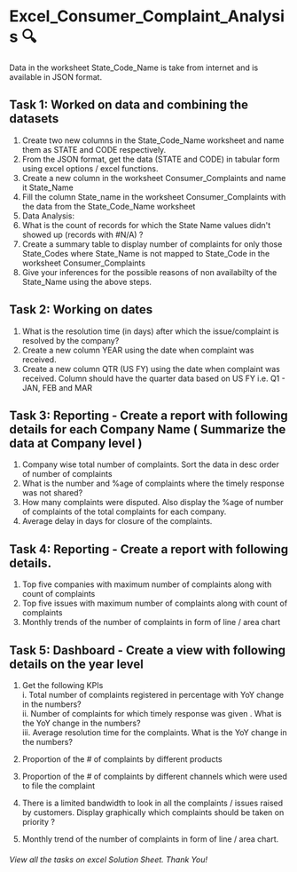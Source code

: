 # Excel_Consumer_Complaint_Analysis 🔍
Data in the worksheet State_Code_Name is take from internet and is available in JSON format.

## Task 1: Worked on data and combining the datasets
1. Create two new columns in the State_Code_Name worksheet and name them as STATE and CODE respectively.																
2. From the JSON format, get the data (STATE and CODE) in tabular form using excel options / excel functions.																
3. Create a new column in the worksheet Consumer_Complaints and name it State_Name																
4. Fill the column State_name in the worksheet Consumer_Complaints with the data from the State_Code_Name worksheet
5. Data Analysis:																
5. What is the count of records for which the State Name values didn't showed up (records with #N/A) ?																
6. Create a summary table to display number of complaints for only those State_Codes where State_Name is not mapped to State_Code in the worksheet Consumer_Complaints																
7. Give your inferences for the possible reasons of non availabilty of the State_Name using the above steps.																
														
## Task 2: Working on dates
1. What is the resolution time (in days) after which the issue/complaint is resolved by the company?
2. Create a new column YEAR using the date when complaint was received.																
3. Create a new column QTR (US FY) using the date when complaint was received. Column should have the quarter data based on US FY i.e. Q1 - JAN, FEB and MAR																

## Task 3: Reporting - Create a report with following details for each Company Name ( Summarize the data at Company level )																
1. Company wise total number of complaints. Sort the data in desc order of number of complaints																
2.  What is the number and %age of complaints where the timely response was not shared?																
3. How many complaints were disputed. Also display the %age of number of complaints of the total complaints for each company.																
4.  Average delay in days for closure of the complaints.																

## Task 4: Reporting - Create a report with following details.	
1. Top five companies with maximum number of complaints along with count of complaints																
2. Top five issues with maximum number of complaints along with count of complaints																
3. Monthly trends of the number of complaints in form of line / area chart																

## Task 5: Dashboard - Create a view with following details on the year level																
1. Get the following KPIs																
i. Total number of complaints registered in percentage with YoY change in the numbers?																
ii. Number of complaints for which timely response was given . What is the YoY change in the numbers?																
iii. Average resolution time for the complaints. What is the YoY change in the numbers?
													
2. Proportion of the # of complaints by different products																
3. Proportion of the # of complaints by different channels which were used to file the complaint 																
4. There is a limited bandwidth to look in all the complaints / issues raised by customers. Display graphically which complaints should be taken on priority ?																
5. Monthly trend of the number of complaints in form of line / area chart.

###### *View all the tasks on excel Solution Sheet. Thank You!*

